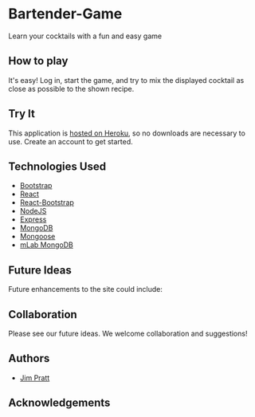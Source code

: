 # Bartender-Game
Learn your cocktails with a fun and easy game

## How to play
It's easy! Log in, start the game, and try to mix the displayed cocktail as close as possible to the shown recipe.

## Try It
This application is [hosted on Heroku](https://bartender-game.herokuapp.com/), so no downloads are necessary to use. Create an account to get started.

## Technologies Used
- [Bootstrap](https://getbootstrap.com/docs/3.3/)
- [React](https://reactjs.org/)
- [React-Bootstrap](https://react-bootstrap.github.io/)
- [NodeJS](https://nodejs.org/en/)
- [Express](https://www.npmjs.com/package/express)
- [MongoDB](https://www.mongodb.com/)
- [Mongoose](http://mongoosejs.com/)
- [mLab MongoDB](https://elements.heroku.com/addons/mongolab)


## Future Ideas
Future enhancements to the site could include:


## Collaboration
Please see our future ideas. We welcome collaboration and suggestions!

## Authors
- [Jim Pratt](https://github.com/ltbackup)

## Acknowledgements




